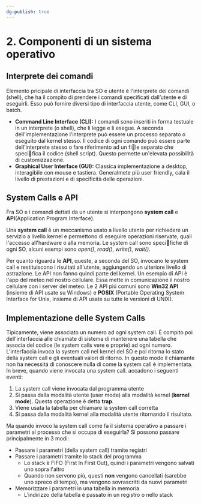 ```yaml
---
dg-publish: true
---
```

# 2. Componenti di un sistema operativo
## Interprete dei comandi
Elemento pricipale di interfaccia tra SO e utente è l'interprete dei comandi (shell), che ha il compito di prendere i comandi specificati dall’utente e di eseguirli. Esso può fornire diversi tipo di interfaccia utente, come CLI, GUI, o batch.

- **Command Line Interface (CLI):** I comandi sono inseriti in forma testuale in un interprete (o shell), che li legge e li esegue. A seconda dell'implementazione l'interprete può essere un processo separato o eseguito dal kernel stesso. Il codice di ogni comando può essere parte dell'interprete stesso o fare riferimento
ad un file separato che specifica il codice (shell script). Questo permette un'elevata possibilità di customizzazione.
- **Graphical User Interface (GUI):** Classica implementazione a desktop, interagibile con mouse e tastiera. Generalmete più user friendly, cala il livello di prestazioni e di specificità delle operazioni.

## System Calls e API
Fra SO e i comandi dettati da un utente si interpongono **system call** e **API**(Application Program Interface). 

Una **system call** è un meccanismo usato a livello utente per richiedere un servizio a livello kernel e permettono di eseguire operazioni riservate, quali l'accesso all'hardware o alla memoria. Le system call sono specifiche di ogni SO, alcuni esempi sono _open()_, _read()_, _write()_, _wait()_.

Per quanto riguarda le **API**, queste, a seconda del SO, invocano le system call e restituiscono i risultati all'utente, aggiungendo un ulteriore livello di astrazione. Le API non fanno quindi parte del kernel. Un esempio di API è l'app del meteo nel nostro cellulare. Essa mette in comunicazione il nostro cellulare con i server del meteo.
Le 2 API piú comuni sono **Win32 API** (insieme di API usate su Windows) e **POSIX** (Portable Operating System Interface for Unix, insieme di API usate su tutte le versioni di UNIX).

## Implementazione delle System Calls
Tipicamente, viene associato un numero ad ogni system call. È compito poi dell’interfaccia alle chiamate di sistema di mantenere una tabella che associa del codice (le system calls vere e proprie) ad ogni numero. L’interfaccia invoca la system call nel kernel del SO e poi ritorna lo stato della system call e gli eventuali valori di ritorno. In questo modo il chiamante non ha necessitá di conoscere nulla di come la system call è implementata. 
In breve, quando viene invocata una system call. accadono i seguenti eventi:
1. La system call viene invocata dal programma utente
2. Si passa dalla modalità utente (user mode) alla modalità kernel (**kernel mode**). Questa operazione è detta **trap**.
3. Viene usata la tabella per chiamare la system call corretta
4. Si passa dalla modalità kernel alla modalità utente ritornando il risultato.

Ma quando invoco la system call come fa il sistema operativo a passare i parametri al processo che si occupa di eseguirla?
Si possono passare principalmente in 3 modi:
- Passare i parametri (della system call) tramite registri
- Passare i parametri tramite lo stack del programma
	- Lo stack è FIFO (First In First Out), quindi i parametri vengono salvati uno sopra l'altro
	- Quando non servono più, questi **non** vengono cancellati (sarebbe uno spreco di tempo), ma vengono sovrascritti da nuovi parametri
- Memorizzare i parametri in una tabella in memoria
	- L’indirizzo della tabella è passato in un registro o nello stack

